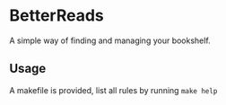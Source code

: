 
# BetterReads 
 
 A simple way of finding and managing your bookshelf.

 ## Usage
 A makefile is provided, list all rules by running `make help`

